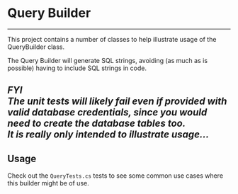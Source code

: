 # Query Builder
---
This project contains a number of classes to help illustrate usage of the QueryBuilder class.  

The Query Builder will generate SQL strings, avoiding (as much as is possible) having to include SQL strings in code.

_**FYI**_  
_The unit tests will likely fail even if provided with valid database credentials, since you would need to create the database tables too._  
_It is really only intended to illustrate usage..._
---
## Usage
Check out the `QueryTests.cs` tests to see some common use cases where this builder might be of use.
